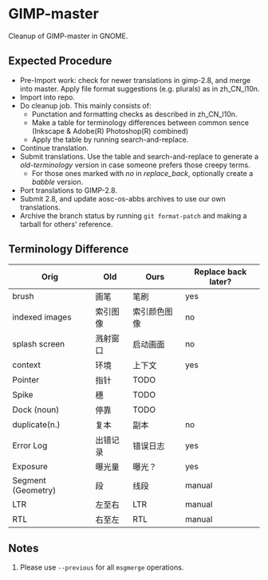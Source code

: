 GIMP-master
===========

Cleanup of GIMP-master in GNOME. 

Expected Procedure
------------------

* Pre-Import work: check for newer translations in gimp-2.8, and merge into
  master. Apply file format suggestions (e.g. plurals) as in zh_CN_l10n.
* Import into repo.
* Do cleanup job. This mainly consists of:
  * Punctation and formatting checks as described in zh_CN_l10n.
  * Make a table for terminology differences between common sence (Inkscape &
    Adobe(R) Photoshop(R) combined)
  * Apply the table by running search-and-replace.
* Continue translation.
* Submit translations. Use the table and search-and-replace to generate a
  *old-terminology* version in case someone prefers those creepy terms.
  * For those ones marked with *no* in *replace_back*, optionally create a
    *babble* version.
* Port translations to GIMP-2.8.
* Submit 2.8, and update aosc-os-abbs archives to use our own translations.
* Archive the branch status by running `git format-patch` and making a tarball
  for others' reference.

Terminology Difference
----------------------

| Orig         | Old | Ours | Replace back later? |
|--------------|-----|------|--------------|
|brush         |画笔 |笔刷   | yes|
|indexed images|索引图像|索引颜色图像|no|
|splash screen |溅射窗口|启动画面|no|
|context|环境|上下文|yes|
|Pointer|指针|TODO||
|Spike|穗|TODO||
|Dock (noun)|停靠|TODO||
|duplicate(n.)|复本|副本|no|
|Error Log|出错记录|错误日志|yes|
|Exposure|曝光量|曝光？|yes|
|Segment (Geometry)|段|线段|manual|
|LTR|左至右|LTR|manual|
|RTL|右至左|RTL|manual|


Notes
-----

1. Please use `--previous` for all `msgmerge` operations.
